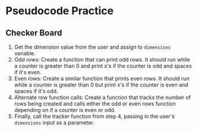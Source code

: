 # Pseudocode Practice #

## Checker Board ##
1. Get the dimension value from the user and assign to `dimensions` variable.
2. Odd rows: Create a function that can print odd rows. It should run while a counter is greater than 0 and print x's if the counter is odd and spaces if it's even.
3. Even rows: Create a similar function that prints even rows. It should run while a counter is greater than 0 but print x's if the counter is even and spaces if it's odd.
4. Alternate row function calls: Create a function that tracks the number of rows being created and calls either the odd or even rows function depending on if a counter is even or odd.
5. Finally, call the tracker function from step 4, passing in the user's `dimensions` input as  a parameter.

    



 